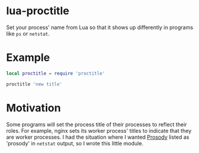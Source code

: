# lua-proctitle

Set your process' name from Lua so that it shows up differently in programs like `ps` or `netstat`.

# Example

```lua
local proctitle = require 'proctitle'

proctitle 'new title'
```

# Motivation

Some programs will set the process title of their processes to reflect their roles.  For
example, nginx sets its worker process' titles to indicate that they are worker processes.
I had the situation where I wanted [Prosody](http://prosody.im) listed as 'prosody' in
`netstat` output, so I wrote this little module.
